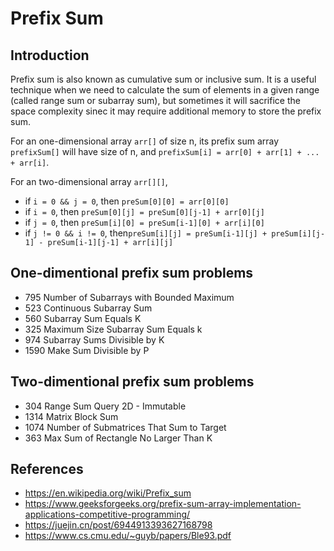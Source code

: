 # Prefix Sum

## Introduction
Prefix sum is also known as cumulative sum or inclusive sum. It is a useful technique when we need to calculate the sum of elements in a given range (called range sum or subarray sum), but sometimes it will sacrifice the space complexity sinec it may require additional memory to store the prefix sum. 

For an one-dimensional array ```arr[]``` of size n, its prefix sum array ```prefixSum[]``` will have size of n, and ```prefixSum[i] = arr[0] + arr[1] + ... + arr[i]```.

For an two-dimensional array ```arr[][]```,
- if ```i = 0 && j = 0```, then ```preSum[0][0] = arr[0][0]```
- if ```i = 0```, then ```preSum[0][j] = preSum[0][j-1] + arr[0][j]```
- if ```j = 0```, then ```preSum[i][0] = preSum[i-1][0] + arr[i][0]```
- if ```j != 0 && i != 0```, then```preSum[i][j] = preSum[i-1][j] + preSum[i][j-1] - preSum[i-1][j-1] + arr[i][j]```


## One-dimentional prefix sum problems
- 795 Number of Subarrays with Bounded Maximum
- 523 Continuous Subarray Sum
- 560 Subarray Sum Equals K
- 325 Maximum Size Subarray Sum Equals k
- 974 Subarray Sums Divisible by K
- 1590 Make Sum Divisible by P

## Two-dimentional prefix sum problems
  - 304 Range Sum Query 2D - Immutable
  - 1314 Matrix Block Sum
  - 1074 Number of Submatrices That Sum to Target
  - 363 Max Sum of Rectangle No Larger Than K
  
## References
- https://en.wikipedia.org/wiki/Prefix_sum
- https://www.geeksforgeeks.org/prefix-sum-array-implementation-applications-competitive-programming/
- https://juejin.cn/post/6944913393627168798
- https://www.cs.cmu.edu/~guyb/papers/Ble93.pdf
